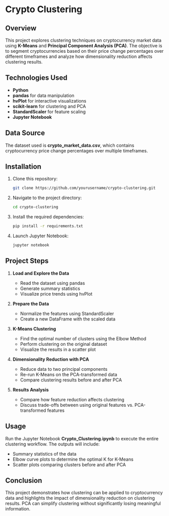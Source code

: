 # Crypto Clustering

## Overview

This project explores clustering techniques on cryptocurrency market data using **K-Means** and **Principal Component Analysis (PCA)**. The objective is to segment cryptocurrencies based on their price change percentages over different timeframes and analyze how dimensionality reduction affects clustering results.

## Technologies Used

- **Python**
- **pandas** for data manipulation
- **hvPlot** for interactive visualizations
- **scikit-learn** for clustering and PCA
- **StandardScaler** for feature scaling
- **Jupyter Notebook**

## Data Source

The dataset used is **crypto_market_data.csv**, which contains cryptocurrency price change percentages over multiple timeframes.

## Installation

1. Clone this repository:
   ```sh
   git clone https://github.com/yourusername/crypto-clustering.git
   ```
2. Navigate to the project directory:
   ```sh
   cd crypto-clustering
   ```
3. Install the required dependencies:
   ```sh
   pip install -r requirements.txt
   ```
4. Launch Jupyter Notebook:
   ```sh
   jupyter notebook
   ```

## Project Steps

1. **Load and Explore the Data**
   - Read the dataset using pandas
   - Generate summary statistics
   - Visualize price trends using hvPlot

2. **Prepare the Data**
   - Normalize the features using StandardScaler
   - Create a new DataFrame with the scaled data

3. **K-Means Clustering**
   - Find the optimal number of clusters using the Elbow Method
   - Perform clustering on the original dataset
   - Visualize the results in a scatter plot

4. **Dimensionality Reduction with PCA**
   - Reduce data to two principal components
   - Re-run K-Means on the PCA-transformed data
   - Compare clustering results before and after PCA

5. **Results Analysis**
   - Compare how feature reduction affects clustering
   - Discuss trade-offs between using original features vs. PCA-transformed features

## Usage

Run the Jupyter Notebook **Crypto_Clustering.ipynb** to execute the entire clustering workflow. The outputs will include:

- Summary statistics of the data
- Elbow curve plots to determine the optimal K for K-Means
- Scatter plots comparing clusters before and after PCA

## Conclusion

This project demonstrates how clustering can be applied to cryptocurrency data and highlights the impact of dimensionality reduction on clustering results. PCA can simplify clustering without significantly losing meaningful information.
